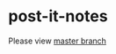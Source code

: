 # post-it-notes
Please view [master branch](https://github.com/kvzary/post-it-notes/blob/master/README.md)
